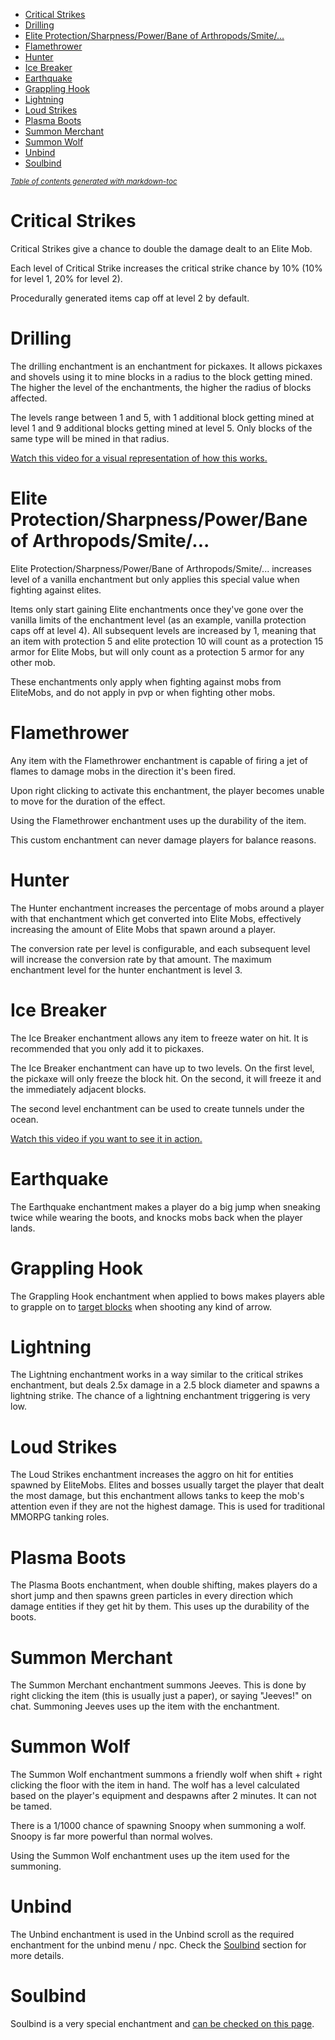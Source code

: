 - [Critical Strikes](#critical-strikes)
- [Drilling](#drilling)
- [Elite Protection/Sharpness/Power/Bane of Arthropods/Smite/...](#elite-protection-sharpness-power-bane-of-arthropods-smite-)
- [Flamethrower](#flamethrower)
- [Hunter](#hunter)
- [Ice Breaker](#ice-breaker)
- [Earthquake](#earthquake)
- [Grappling Hook](#grappling-hook)
- [Lightning](#lightning)
- [Loud Strikes](#loud-strikes)
- [Plasma Boots](#plasma-boots)
- [Summon Merchant](#summon-merchant)
- [Summon Wolf](#summon-wolf)
- [Unbind](#unbind)
- [Soulbind](#soulbind)

<small><i><a href='http://ecotrust-canada.github.io/markdown-toc/'>Table of contents generated with markdown-toc</a></i></small>


# Critical Strikes

Critical Strikes give a chance to double the damage dealt to an Elite Mob.

Each level of Critical Strike increases the critical strike chance by 10% (10% for level 1, 20% for level 2).

Procedurally generated items cap off at level 2 by default.

# Drilling

The drilling enchantment is an enchantment for pickaxes. It allows pickaxes and shovels using it to mine blocks in a radius to the block getting mined. The higher the level of the enchantments, the higher the radius of blocks affected.

The levels range between 1 and 5, with 1 additional block getting mined at level 1 and 9 additional blocks getting mined at level 5. Only blocks of the same type will be mined in that radius.

[Watch this video for a visual representation of how this works.](https://youtu.be/CM78o_-Aa0s)

# Elite Protection/Sharpness/Power/Bane of Arthropods/Smite/...

Elite Protection/Sharpness/Power/Bane of Arthropods/Smite/... increases level of a vanilla enchantment but only applies this special value when fighting against elites.

Items only start gaining Elite enchantments once they've gone over the vanilla limits of the enchantment level (as an example, vanilla protection caps off at level 4). All subsequent levels are increased by 1, meaning that an item with protection 5 and elite protection 10 will count as a protection 15 armor for Elite Mobs, but will only count as a protection 5 armor for any other mob.

These enchantments only apply when fighting against mobs from EliteMobs, and do not apply in pvp or when fighting other mobs.

# Flamethrower

Any item with the Flamethrower enchantment is capable of firing a jet of flames to damage mobs in the direction it's been fired.

Upon right clicking to activate this enchantment, the player becomes unable to move for the duration of the effect.

Using the Flamethrower enchantment uses up the durability of the item.

This custom enchantment can never damage players for balance reasons.

# Hunter

The Hunter enchantment increases the percentage of mobs around a player with that enchantment which get converted into Elite Mobs, effectively increasing the amount of Elite Mobs that spawn around a player.

The conversion rate per level is configurable, and each subsequent level will increase the conversion rate by that amount. The maximum enchantment level for the hunter enchantment is level 3.

# Ice Breaker

The Ice Breaker enchantment allows any item to freeze water on hit. It is recommended that you only add it to pickaxes.

The Ice Breaker enchantment can have up to two levels. On the first level, the pickaxe will only freeze the block hit. On the second, it will freeze it and the immediately adjacent blocks.

The second level enchantment can be used to create tunnels under the ocean.

[Watch this video if you want to see it in action.](https://youtu.be/k206wfEBCqs)

# Earthquake

The Earthquake enchantment makes a player do a big jump when sneaking twice while wearing the boots, and knocks mobs back when the player lands.

# Grappling Hook

The Grappling Hook enchantment when applied to bows makes players able to grapple on to [target blocks](https://minecraft.fandom.com/wiki/Target) when shooting any kind of arrow.

# Lightning

The Lightning enchantment works in a way similar to the critical strikes enchantment, but deals 2.5x damage in a 2.5 block diameter and spawns a lightning strike. The chance of a lightning enchantment triggering is very low.

# Loud Strikes

The Loud Strikes enchantment increases the aggro on hit for entities spawned by EliteMobs. Elites and bosses usually target the player that dealt the most damage, but this enchantment allows tanks to keep the mob's attention even if they are not the highest damage. This is used for traditional MMORPG tanking roles.

# Plasma Boots

The Plasma Boots enchantment, when double shifting, makes players do a short jump and then spawns green particles in every direction which damage entities if they get hit by them. This uses up the durability of the boots.

# Summon Merchant

The Summon Merchant enchantment summons Jeeves. This is done by right clicking the item (this is usually just a paper), or saying "Jeeves!" on chat. Summoning Jeeves uses up the item with the enchantment.

# Summon Wolf

The Summon Wolf enchantment summons a friendly wolf when shift + right clicking the floor with the item in hand. The wolf has a level calculated based on the player's equipment and despawns after 2 minutes. It can not be tamed.

There is a 1/1000 chance of spawning Snoopy when summoning a wolf. Snoopy is far more powerful than normal wolves.

Using the Summon Wolf enchantment uses up the item used for the summoning.

# Unbind

The Unbind enchantment is used in the Unbind scroll as the required enchantment for the unbind menu / npc. Check the [Soulbind](#Soulbind) section for more details.

# Soulbind

Soulbind is a very special enchantment and [can be checked on this page](https://magmaguy.com/wiki.html#en+elitemobs+soulbind.md).